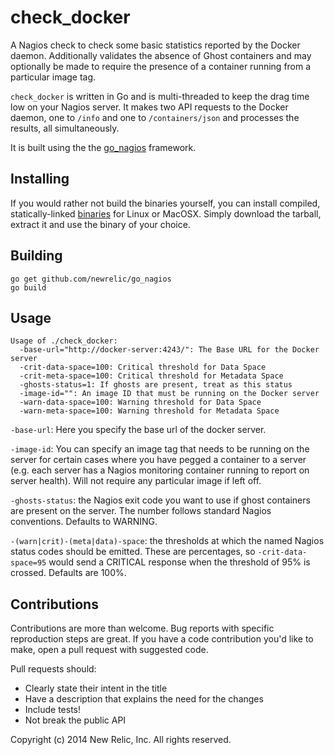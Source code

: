 check_docker
============

A Nagios check to check some basic statistics reported by the Docker daemon.
Additionally validates the absence of Ghost containers and may optionally
be made to require the presence of a container running from a particular image
tag.

`check_docker` is written in Go and is multi-threaded to keep the
drag time low on your Nagios server. It makes two API requests to the
Docker daemon, one to `/info` and one to `/containers/json`
and processes the results, all simultaneously.

It is built using the the 
[go_nagios](http://github.com/newrelic/go_nagios)
framework.

Installing
----------
If you would rather not build the binaries yourself, you can install compiled,
statically-linked [binaries](https://github.com/newrelic/check_docker/releases)
for Linux or MacOSX. Simply download the tarball, extract it and use the binary
of your choice.

Building
--------
```
go get github.com/newrelic/go_nagios
go build
```

Usage
-----
```
Usage of ./check_docker:
  -base-url="http://docker-server:4243/": The Base URL for the Docker server
  -crit-data-space=100: Critical threshold for Data Space
  -crit-meta-space=100: Critical threshold for Metadata Space
  -ghosts-status=1: If ghosts are present, treat as this status
  -image-id="": An image ID that must be running on the Docker server
  -warn-data-space=100: Warning threshold for Data Space
  -warn-meta-space=100: Warning threshold for Metadata Space
```

`-base-url`: Here you specify the base url of the docker server.

`-image-id`: You can specify an image tag that needs to be running on the server for
certain cases where you have pegged a container to a server (e.g. each server
has a Nagios monitoring container running to report on server health). Will not
require any particular image if left off.

`-ghosts-status`: the Nagios exit code you want to use if ghost containers
are present on the server. The number follows standard Nagios conventions. Defaults
to WARNING.

`-(warn|crit)-(meta|data)-space`: the thresholds at which the named Nagios status codes
should be emitted. These are percentages, so `-crit-data-space=95` would send
a CRITICAL response when the threshold of 95% is crossed. Defaults are 100%.

Contributions
-------------

Contributions are more than welcome. Bug reports with specific reproduction
steps are great. If you have a code contribution you'd like to make, open a
pull request with suggested code.

Pull requests should:

 * Clearly state their intent in the title
 * Have a description that explains the need for the changes
 * Include tests!
 * Not break the public API


Copyright (c) 2014 New Relic, Inc. All rights reserved.
